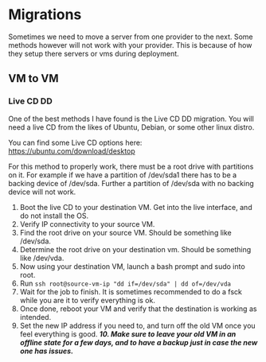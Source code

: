 <!-- TITLE: Linux Migrations -->
<!-- SUBTITLE: A few different options for migrating linux servers to another platform. -->

# Migrations
Sometimes we need to move a server from one provider to the next. Some methods however will not work with your provider. This is because of how they setup there servers or vms during deployment.


## VM to VM 

### Live CD DD

One of the best methods I have found is the Live CD DD migration. You will need a live CD from the likes of Ubuntu, Debian, or some other linux distro. 

You can find some Live CD options here: https://ubuntu.com/download/desktop

For this method to properly work, there must be a root drive with partitions on it. For example if we have a partition of /dev/sda1 there has to be a backing device of /dev/sda. Further a partition of /dev/sda with no backing device will not work. 

1. Boot the live CD to your destination VM. Get into the live interface, and do not install the OS.
2. Verify IP connectivity to your source VM.
3. Find the root drive on your source VM. Should be something like /dev/sda.
4. Determine the root drive on your destination vm. Should be something like /dev/vda.
5. Now using your destination VM, launch a bash prompt and sudo into root.
6. Run ```ssh root@source-vm-ip "dd if=/dev/sda" | dd of=/dev/vda```
7. Wait for the job to finish. It is sometimes recommended to do a fsck while you are it to verify everything is ok.
8. Once done, reboot your VM and verify that the destination is working as intended. 
9. Set the new IP address if you need to, and turn off the old VM once you feel everything is good.
***10. Make sure to leave your old VM in an offline state for a few days, and to have a backup just in case the new one has issues.***



